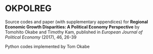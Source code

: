# OKPOLREG

Source codes and paper (with supplementary appendices) for **Regional Economic Growth Disparities: A Political Economy Perspective** by Tomohito Okabe and Timothy Kam, published in *European Journal of Political Economy* (2017), 46, 26-39

Python codes implemented by Tom Okabe
